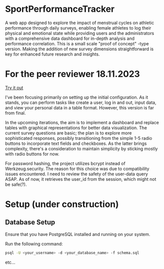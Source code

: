 # SportPerformanceTracker

A web app designed to explore the impact of menstrual cycles on athletic performance through daily surveys, enabling female athletes to log their physical and emotional state while providing users and the administrators with a comprehensive data dashboard for in-depth analysis and performance correlation.
This is a small scale "proof of concept" -type version. Making the addition of new survey dimensions straightforward is key for enhanced future research and insights.

# For the peer reviewer 18.11.2023

[Try it out](https://sportperformancetracker.fly.dev)

I've been focusing primarily on setting up the initial configuration. As it stands, you can perform tasks like create a user, log in and out, input data, and view your personal data in a table format. However, this version is far from final.

In the upcoming iterations, the aim is to implement a dashboard and replace tables with graphical representations for better data visualization. The current survey questions are basic; the plan is to explore more sophisticated responses, possibly transitioning from the simple 1-5 radio buttons to incorporate text fields and checkboxes. As the latter brings complexity, there's a consideration to maintain simplicity by sticking mostly with radio buttons for now.

For password hashing, the project utilizes bcrypt instead of Werkzeug.security. The reason for this choice was due to compatibility issues encountered. I need to review the safety of the user-data query ASAP. As of now, it retrieves the user_id from the session, which might not be safe(?).

# Setup (under construction)

## Database Setup

Ensure that you have PostgreSQL installed and running on your system.

Run the following command:

```bash
psql -U <your_username> -d <your_database_name> -f schema.sql
```

etc...

